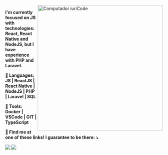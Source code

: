 <img src="https://image.freepik.com/free-vector/programmer-with-code-cat-book-coffee-vector-clip-art-illustration_138676-92.jpg" min-width="400px" max-width="400px" width="400px" align="right" alt="Computador iuriCode">

<p align="left">
  <strong>I'm currently focused on JS with technologies: React, React Native and NodeJS, but I have experience with PHP and Laravel.
</p>

<p align="left">
  🦄 Languages: <strong>JS | ReactJS | React Native | NodeJS | PHP | Laravel | SQL </strong>
</p>

<p align="left">
  💼 Tools: <strong> Docker | VSCode | GIT | TypeScript</strong>
</p>

<p align="left">
  💌 Find me at one of these links! I guarantee to be there: ⤵️
</p>

<p align="left">
<!--   <a href="#" alt="Gmail">
  <img src="https://img.shields.io/badge/-Gmail-FF0000?style=flat-square&labelColor=FF0000&logo=gmail&logoColor=white&link=jafn92@gmail.com" /></a> -->

  <a href="https://www.linkedin.com/in/joaquim-alves-03741694/" alt="Linkedin">
  <img src="https://img.shields.io/badge/-Linkedin-0e76a8?style=flat-square&logo=Linkedin&logoColor=white&link=https://www.linkedin.com/in/joaquim-alves-03741694/" /></a>

  <a href="https://api.whatsapp.com/send?phone=5585986516133" alt="WhatsApp">
  <img src="https://img.shields.io/badge/-WhatsApp-25d366?style=flat-square&labelColor=25d366&logo=whatsapp&logoColor=white&link=https://api.whatsapp.com/send?phone=5585986516133"/></a>

<!--   <a href="#" alt="Facebook">
  <img src="https://img.shields.io/badge/-Facebook-3b5998?style=flat-square&labelColor=3b5998&logo=facebook&logoColor=white&link=LINK-DO-SEU-FACEBOOK"/></a> -->

<!--   <a href="#" alt="Instagram">
  <img src="https://img.shields.io/badge/-Instagram-DF0174?style=flat-square&labelColor=DF0174&logo=instagram&logoColor=white&link=LINK-DO-SEU-INSTAGRAM"/></a> -->
</p>  
